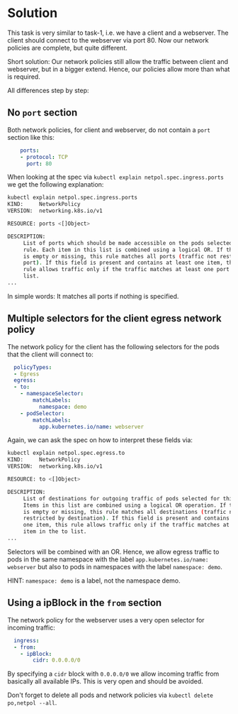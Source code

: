 # Solution

This task is very similar to task-1, i.e. we have a client and a webserver. The client should connect to the webserver via port 80. Now our network policies are complete, but quite different.

Short solution: Our network policies still allow the traffic between client and webserver, but in a bigger extend. Hence, our policies allow more than what is required.

All differences step by step:

## No `port` section

Both network policies, for client and webserver, do not contain a `port` section like this:

```yaml
    ports:
    - protocol: TCP
      port: 80
```

When looking at the spec via `kubectl explain netpol.spec.ingress.ports` we get the following explanation:

```bash
kubectl explain netpol.spec.ingress.ports
KIND:     NetworkPolicy
VERSION:  networking.k8s.io/v1

RESOURCE: ports <[]Object>

DESCRIPTION:
     List of ports which should be made accessible on the pods selected for this
     rule. Each item in this list is combined using a logical OR. If this field
     is empty or missing, this rule matches all ports (traffic not restricted by
     port). If this field is present and contains at least one item, then this
     rule allows traffic only if the traffic matches at least one port in the
     list.
...
```

In simple words: It matches all ports if nothing is specified.

## Multiple selectors for the client egress network policy

The network policy for the client has the following selectors for the pods that the client will connect to:

```yaml
  policyTypes:
  - Egress
  egress:
  - to:
    - namespaceSelector:
        matchLabels:
          namespace: demo
    - podSelector:
        matchLabels:
          app.kubernetes.io/name: webserver
```

Again, we can ask the spec on how to interpret these fields via:

```bash
kubectl explain netpol.spec.egress.to
KIND:     NetworkPolicy
VERSION:  networking.k8s.io/v1

RESOURCE: to <[]Object>

DESCRIPTION:
     List of destinations for outgoing traffic of pods selected for this rule.
     Items in this list are combined using a logical OR operation. If this field
     is empty or missing, this rule matches all destinations (traffic not
     restricted by destination). If this field is present and contains at least
     one item, this rule allows traffic only if the traffic matches at least one
     item in the to list.
...
```

Selectors will be combined with an OR. Hence, we allow egress traffic to pods in the same namespace with the label `app.kubernetes.io/name: webserver` but also to pods in namespaces with the label `namespace: demo`.

HINT: `namespace: demo` is a label, not the namespace demo.

## Using a ipBlock in the `from` section

The network policy for the webserver uses a very open selector for incoming traffic:

```yaml
  ingress:
  - from:
    - ipBlock:
        cidr: 0.0.0.0/0
```

By specifying a `cidr` block with `0.0.0.0/0` we allow incoming traffic from basically all available IPs. This is very open and should be avoided.

Don't forget to delete all pods and network policies via `kubectl delete po,netpol --all`.